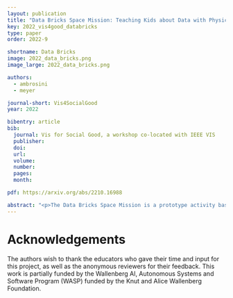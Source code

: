 ```yaml
---
layout: publication
title: "Data Bricks Space Mission: Teaching Kids about Data with Physicalization"
key: 2022_vis4good_databricks
type: paper
order: 2022-9

shortname: Data Bricks
image: 2022_data_bricks.png
image_large: 2022_data_bricks.png

authors:
  - ambrosini
  - meyer

journal-short: Vis4SocialGood
year: 2022

bibentry: article
bib:
  journal: Vis for Social Good, a workshop co-located with IEEE VIS
  publisher:
  doi:
  url:
  volume:
  number:
  pages:
  month:

pdf: https://arxiv.org/abs/2210.16988

abstract: "<p>The Data Bricks Space Mission is a prototype activity based on data physicalization for teaching kids about data. The design of the activity is based on a literature review and interviews with elementary school teachers, and targets kids aged 10-12. Using Lego bricks and a fictional space adventure story, teachers can use the Data Bricks Space Mission activity to empower kids to produce data, communicate their findings, and gain a better understanding of the relationship between data and the world around them.</p>"
---
```


# Acknowledgements

The authors wish to thank the educators who gave their time and input for this project, as well as the anonymous reviewers for their feedback. This work is partially funded by the Wallenberg AI, Autonomous Systems and Software Program (WASP) funded by the Knut and Alice Wallenberg Foundation.
